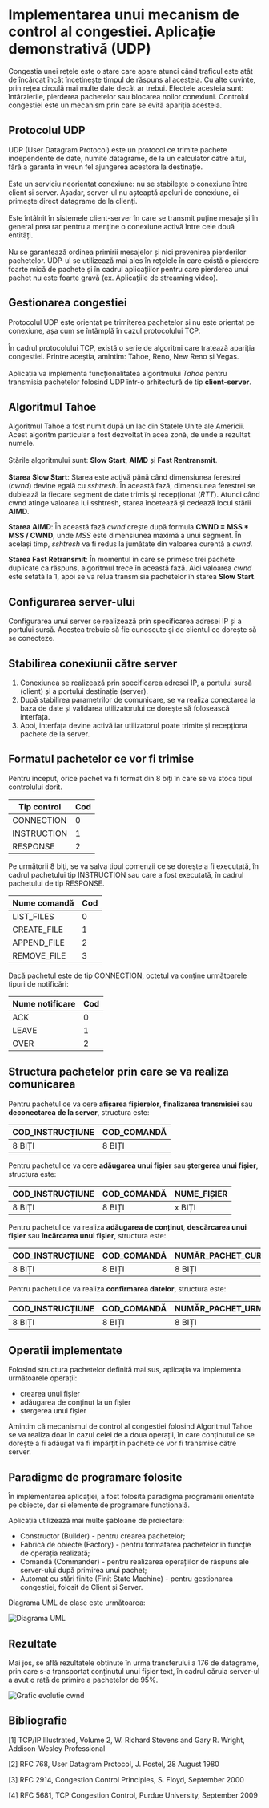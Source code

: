 # Implementarea unui mecanism de control al congestiei. Aplicație demonstrativă (UDP)

Congestia unei rețele este o stare care apare atunci când traficul este atât de încărcat încât încetinește timpul de răspuns al acesteia. Cu alte cuvinte, prin rețea circulă mai multe date decât ar trebui.
Efectele acesteia sunt: întârzierile, pierderea pachetelor sau blocarea noilor conexiuni.
Controlul congestiei este un mecanism prin care se evită apariția acesteia.

## Protocolul UDP

UDP (User Datagram Protocol) este un protocol ce trimite pachete independente de date, numite datagrame, de la un calculator către altul, fără a garanta în vreun fel ajungerea acestora la destinație. <br/><br/>
Este un serviciu neorientat conexiune: nu se stabilește o conexiune între client și server. Așadar, server-ul nu așteaptă apeluri de conexiune, ci primește direct datagrame de la clienți. <br/><br/>
Este întâlnit în sistemele client-server în care se transmit puține mesaje și în general prea rar pentru a menține o conexiune activă între cele două entități. <br/><br/>
Nu se garantează ordinea primirii mesajelor și nici prevenirea pierderilor pachetelor. UDP-ul se utilizează mai ales în rețelele în care există o pierdere foarte mică de pachete și în cadrul aplicațiilor pentru care pierderea unui pachet nu este foarte gravă (ex. Aplicațiile de streaming video). <br/>

## Gestionarea congestiei

Protocolul UDP este orientat pe trimiterea pachetelor și nu este orientat pe conexiune, așa cum se întâmplă în cazul protocolului TCP.<br/></br>
În cadrul protocolului TCP, există o serie de algoritmi care tratează apariția congestiei. Printre aceștia, amintim: Tahoe, Reno, New Reno și Vegas.<br></br>
Aplicația va implementa funcționalitatea algoritmului _Tahoe_ pentru transmisia pachetelor folosind UDP într-o arhitectură de tip **client-server**.

## Algoritmul Tahoe

Algoritmul Tahoe a fost numit după un lac din Statele Unite ale Americii. Acest algoritm particular a fost dezvoltat în acea zonă, de unde a rezultat numele.<br/><br/>
Stările algoritmului sunt: **Slow Start**, **AIMD** și **Fast Rentransmit**.<br/><br/>
**Starea Slow Start**: Starea este activă până când dimensiunea ferestrei (_cwnd_) devine egală cu _sshtresh_.
În această fază, dimensiunea ferestrei se dublează la fiecare segment de date trimis și recepționat (_RTT_).
Atunci când cwnd atinge valoarea lui sshtresh, starea încetează și cedează locul stării **AIMD**.<br/>

**Starea AIMD**: În această fază _cwnd_ crește după formula **CWND = MSS * MSS / CWND**, unde _MSS_ este dimensiunea maximă a unui segment.
În același timp, _sshtresh_ va fi redus la jumătate din valoarea curentă a _cwnd_.<br/>

**Starea Fast Retransmit**: În momentul în care se primesc trei pachete duplicate ca răspuns, algoritmul trece în această fază.
Aici valoarea _cwnd_ este setată la 1, apoi se va relua transmisia pachetelor în starea **Slow Start**.

## Configurarea server-ului

Configurarea unui server se realizează prin specificarea adresei IP și a portului sursă. Acestea trebuie să fie cunoscute și de clientul ce dorește să se conecteze.

## Stabilirea conexiunii către server

1. Conexiunea se realizează prin specificarea adresei IP, a portului sursă (client) și a portului destinație (server).
2. După stabilirea parametrilor de comunicare, se va realiza conectarea la baza de date și validarea utilizatorului ce dorește să folosească interfața.
3. Apoi, interfața devine activă iar utilizatorul poate trimite și recepționa pachete de la server.

## Formatul pachetelor ce vor fi trimise

Pentru început, orice pachet va fi format din 8 biți în care se va stoca tipul controlului dorit.

| Tip control | Cod |
|-------------|-----|
| CONNECTION  | 0   |
| INSTRUCTION | 1   |
| RESPONSE    | 2   |

Pe următorii 8 biți, se va salva tipul comenzii ce se dorește a fi executată, în cadrul pachetului tip INSTRUCTION sau care a fost executată, în cadrul pachetului de tip RESPONSE.

| Nume comandă  | Cod |
|---------------|-----|
| LIST_FILES    | 0   |
| CREATE_FILE   | 1   |
| APPEND_FILE   | 2   |
| REMOVE_FILE   | 3   |

Dacă pachetul este de tip CONNECTION, octetul va conține următoarele tipuri de notificări:

| Nume notificare | Cod |
|-----------------|-----|
| ACK             | 0   |
| LEAVE           | 1   |
| OVER            | 2   |

## Structura pachetelor prin care se va realiza comunicarea

Pentru pachetul ce va cere __afișarea fișierelor__, __finalizarea transmisiei__ sau __deconectarea de la server__, structura este:

| COD_INSTRUCȚIUNE | COD_COMANDĂ |
|------------------|-------------|
| 8 BIȚI           | 8 BIȚI      |

Pentru pachetul ce va cere __adăugarea unui fișier__ sau __ștergerea unui fișier__, structura este:

| COD_INSTRUCȚIUNE | COD_COMANDĂ | NUME_FIȘIER |
|------------------|-------------|-------------|
| 8 BIȚI           | 8 BIȚI      | x BIȚI      |

Pentru pachetul ce va realiza __adăugarea de conținut__, __descărcarea unui fișier__ sau __încărcarea unui fișier__, structura este:

| COD_INSTRUCȚIUNE  | COD_COMANDĂ | NUMĂR_PACHET_CURENT | NUMĂR_PACHETE |  NUME_FIȘIER | CONȚINUT_PACHET |
|-------------------|-------------|---------------------|---------------|--------------|-----------------|
| 8 BIȚI            | 8 BIȚI      | 8 BIȚI              | 8 BIȚI        |  x BIȚI      | 1 - 512 BIȚI    |

Pentru pachetul ce va realiza __confirmarea datelor__, structura este:

| COD_INSTRUCȚIUNE | COD_COMANDĂ | NUMĂR_PACHET_URMĂTOR |
|------------------|-------------|----------------------|
| 8 BIȚI           | 8 BIȚI      | 8 BIȚI               |

## Operatii implementate

Folosind structura pachetelor definită mai sus, aplicația va implementa următoarele operații:
- crearea unui fișier
- adăugarea de conținut la un fișier
- ștergerea unui fișier

Amintim că mecanismul de control al congestiei folosind Algoritmul Tahoe se va realiza doar în cazul celei de a doua operații, în care conținutul ce se dorește a fi adăugat va fi împărțit în pachete ce vor fi transmise către server.

## Paradigme de programare folosite

În implementarea aplicației, a fost folosită paradigma programării orientate pe obiecte, dar și elemente de programare funcțională.<br/>

Aplicația utilizează mai multe șabloane de proiectare:
- Constructor (Builder) - pentru crearea pachetelor;
- Fabrică de obiecte (Factory) - pentru formatarea pachetelor în funcție de operația realizată;
- Comandă (Commander) - pentru realizarea operațiilor de răspuns ale server-ului după primirea unui pachet;
- Automat cu stări finite (Finit State Machine) - pentru gestionarea congestiei, folosit de Client și Server.

Diagrama UML de clase este următoarea:

![Diagrama UML](UML_Diagram.png)

## Rezultate

Mai jos, se află rezultatele obținute în urma transferului a 176 de datagrame, prin care s-a transportat conținutul unui fișier text,
în cadrul căruia server-ul a avut o rată de primire a pachetelor de 95%.

![Grafic evolutie cwnd](Statistics/grafic.png)

## Bibliografie

[1] TCP/IP Illustrated, Volume 2, W. Richard Stevens and Gary R. Wright, Addison-Wesley Professional<br/>

[2] RFC 768, User Datagram Protocol, J. Postel, 28 August 1980<br/>

[3] RFC 2914, Congestion Control Principles, S. Floyd, September 2000<br/>

[4] RFC 5681, TCP Congestion Control, Purdue University, September 2009<br/>